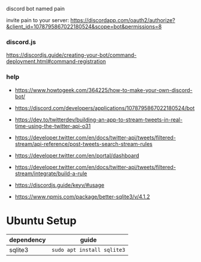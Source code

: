 discord bot named pain

invite pain to your server: https://discordapp.com/oauth2/authorize?&client_id=1078795867022180524&scope=bot&permissions=8

### discord.js

https://discordjs.guide/creating-your-bot/command-deployment.html#command-registration

### help

- https://www.howtogeek.com/364225/how-to-make-your-own-discord-bot/
- https://discord.com/developers/applications/1078795867022180524/bot
- https://dev.to/twitterdev/building-an-app-to-stream-tweets-in-real-time-using-the-twitter-api-o31
- https://developer.twitter.com/en/docs/twitter-api/tweets/filtered-stream/api-reference/post-tweets-search-stream-rules
- https://developer.twitter.com/en/portal/dashboard
- https://developer.twitter.com/en/docs/twitter-api/tweets/filtered-stream/integrate/build-a-rule

- https://discordjs.guide/keyv/#usage
- https://www.npmjs.com/package/better-sqlite3/v/4.1.2

# Ubuntu Setup

| dependency | guide                      |
| ---------- | -------------------------- |
| sqlite3    | `sudo apt install sqlite3` |
